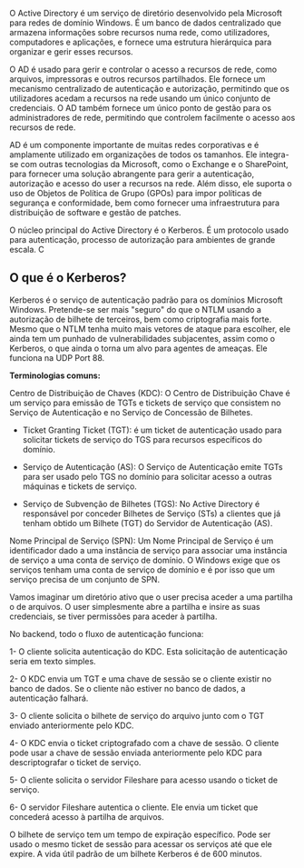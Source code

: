 
O Active Directory é um serviço de diretório desenvolvido pela Microsoft para redes de domínio Windows. É um banco de dados centralizado que armazena informações sobre recursos numa rede, como utilizadores, computadores e aplicações, e fornece uma estrutura hierárquica para organizar e gerir esses recursos.

O AD é usado para gerir e controlar o acesso a recursos de rede, como arquivos, impressoras e outros recursos partilhados. Ele fornece um mecanismo centralizado de autenticação e autorização, permitindo que os utilizadores acedam a recursos na rede usando um único conjunto de credenciais. O AD também fornece um único ponto de gestão para os administradores de rede, permitindo que controlem facilmente o acesso aos recursos de rede.

AD é um componente importante de muitas redes corporativas e é amplamente utilizado em organizações de todos os tamanhos. Ele integra-se com outras tecnologias da Microsoft, como o Exchange e o SharePoint, para fornecer uma solução abrangente para gerir a autenticação, autorização e acesso do user a recursos na rede. Além disso, ele suporta o uso de Objetos de Política de Grupo (GPOs) para impor políticas de segurança e conformidade, bem como fornecer uma infraestrutura para distribuição de software e gestão de patches.

O núcleo principal do Active Directory é o Kerberos. É um protocolo usado para autenticação, processo de autorização para ambientes de grande escala. C
  
  
## O que é o Kerberos?

Kerberos é o serviço de autenticação padrão para os domínios Microsoft Windows. Pretende-se ser mais "seguro" do que o NTLM usando a autorização de bilhete de terceiros, bem como criptografia mais forte. Mesmo que o NTLM tenha muito mais vetores de ataque para escolher, ele ainda tem um punhado de vulnerabilidades subjacentes, assim como o Kerberos, o que ainda o torna um alvo para agentes de ameaças. Ele funciona na UDP Port 88.

  
  

**Terminologias comuns:**

Centro de Distribuição de Chaves (KDC): 
O Centro de Distribuição Chave é um serviço para emissão de TGTs e tickets de serviço que consistem no Serviço de Autenticação e no Serviço de Concessão de Bilhetes.

- Ticket Granting Ticket (TGT):  é um ticket de autenticação usado para solicitar tickets de serviço do TGS para recursos específicos do domínio.

- Serviço de Autenticação (AS): O Serviço de Autenticação emite TGTs para ser usado pelo TGS no domínio para solicitar acesso a outras máquinas e tickets de serviço.

- Serviço de Subvenção de Bilhetes (TGS): No Active Directory é responsável por conceder Bilhetes de Serviço (STs) a clientes que já tenham obtido um Bilhete (TGT) do Servidor de Autenticação (AS).

Nome Principal de Serviço (SPN): Um Nome Principal de Serviço é um identificador dado a uma instância de serviço para associar uma instância de serviço a uma conta de serviço de domínio. O Windows exige que os serviços tenham uma conta de serviço de domínio e é por isso que um serviço precisa de um conjunto de SPN.

Vamos imaginar um diretório ativo que o user precisa aceder a uma partilha o de arquivos. O user simplesmente abre a partilha e insire as suas credenciais, se tiver permissões para aceder  à partilha. 

No backend, todo o fluxo de autenticação funciona:
  
1- O cliente solicita autenticação do KDC. Esta solicitação de autenticação seria em texto simples.

2- O KDC envia um TGT e uma chave de sessão se o cliente existir no banco de dados. Se o cliente não estiver no banco de dados, a autenticação falhará.

3- O cliente solicita o bilhete de serviço do arquivo junto com o TGT enviado anteriormente pelo KDC.

4- O KDC envia o ticket criptografado com a chave de sessão. O cliente pode usar a chave de sessão enviada anteriormente pelo KDC para descriptografar o ticket de serviço.

5- O cliente solicita o servidor Fileshare para acesso usando o ticket de serviço.

6- O servidor Fileshare autentica o cliente. Ele envia um ticket que concederá acesso à partilha de arquivos.
  

O bilhete de serviço tem um tempo de expiração específico. Pode ser usado o mesmo ticket de sessão para acessar os serviços até que ele expire. A vida útil padrão de um bilhete Kerberos é de 600 minutos.